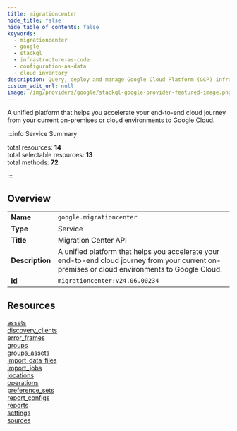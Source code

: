 ```yaml
---
title: migrationcenter
hide_title: false
hide_table_of_contents: false
keywords:
  - migrationcenter
  - google
  - stackql
  - infrastructure-as-code
  - configuration-as-data
  - cloud inventory
description: Query, deploy and manage Google Cloud Platform (GCP) infrastructure and resources using SQL
custom_edit_url: null
image: /img/providers/google/stackql-google-provider-featured-image.png
---
```


A unified platform that helps you accelerate your end-to-end cloud journey from your current on-premises or cloud environments to Google Cloud.  
    
:::info Service Summary

<div class="row">
<div class="providerDocColumn">
<span>total resources:&nbsp;<b>14</b></span><br />
<span>total selectable resources:&nbsp;<b>13</b></span><br />
<span>total methods:&nbsp;<b>72</b></span><br />
</div>
</div>

:::

## Overview
<table><tbody>
<tr><td><b>Name</b></td><td><code>google.migrationcenter</code></td></tr>
<tr><td><b>Type</b></td><td>Service</td></tr>
<tr><td><b>Title</b></td><td>Migration Center API</td></tr>
<tr><td><b>Description</b></td><td>A unified platform that helps you accelerate your end-to-end cloud journey from your current on-premises or cloud environments to Google Cloud.</td></tr>
<tr><td><b>Id</b></td><td><code>migrationcenter:v24.06.00234</code></td></tr>
</tbody></table>

## Resources
<div class="row">
<div class="providerDocColumn">
<a href="/providers/google/migrationcenter/assets/">assets</a><br />
<a href="/providers/google/migrationcenter/discovery_clients/">discovery_clients</a><br />
<a href="/providers/google/migrationcenter/error_frames/">error_frames</a><br />
<a href="/providers/google/migrationcenter/groups/">groups</a><br />
<a href="/providers/google/migrationcenter/groups_assets/">groups_assets</a><br />
<a href="/providers/google/migrationcenter/import_data_files/">import_data_files</a><br />
<a href="/providers/google/migrationcenter/import_jobs/">import_jobs</a><br />
</div>
<div class="providerDocColumn">
<a href="/providers/google/migrationcenter/locations/">locations</a><br />
<a href="/providers/google/migrationcenter/operations/">operations</a><br />
<a href="/providers/google/migrationcenter/preference_sets/">preference_sets</a><br />
<a href="/providers/google/migrationcenter/report_configs/">report_configs</a><br />
<a href="/providers/google/migrationcenter/reports/">reports</a><br />
<a href="/providers/google/migrationcenter/settings/">settings</a><br />
<a href="/providers/google/migrationcenter/sources/">sources</a><br />
</div>
</div>

